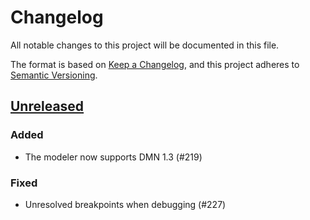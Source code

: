 # Changelog

All notable changes to this project will be documented in this file.

The format is based on [Keep a Changelog](https://keepachangelog.com/en/1.0.0/),
and this project adheres to [Semantic Versioning](https://semver.org/spec/v2.0.0.html).

## [Unreleased]

### Added

* The modeler now supports DMN 1.3 (#219)

### Fixed

* Unresolved breakpoints when debugging (#227)



[unreleased]: https://github.com/Miragon/miranum-ide/compare/release/v0.4.2...HEAD
